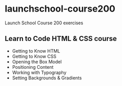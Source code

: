 # launchschool-course200
Launch School Course 200 exercises

## Learn to Code HTML & CSS course
- Getting to Know HTML
- Getting to Know CSS
- Opening the Box Model
- Positioning Content
- Working with Typography
- Setting Backgrounds & Gradients